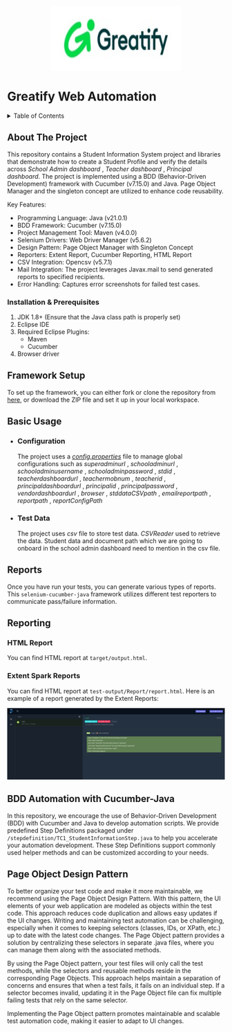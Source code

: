 <!-- PROJECT LOGO -->
<br />
<div  >
<p align="center" >
  <a  href="https://github.com/MullaiGreatify/-Greatify_ERP_Automation">
    <img  src="File/Image.jpeg" alt="Logo" width="300" height="150">
  </a>
</p>
  
Greatify Web Automation
===================================

<!-- TABLE OF CONTENTS -->
<details align="left">
  <summary>Table of Contents</summary>
  <ol>
    <li>
      <a href="#about-the-project">About The Project</a>
      <ul>
        <li><a href="#key-features">Key Features:</a></li>
      </ul>
    </li>
    <li>
      <a href="#installation-&-prerequisites">Installation & Prerequisites</a>
    </li>
    <li><a href="#framework-setup">Framework Setup</a></li>
    <li><a href="#basic-usage">Basic Usage</a></li>
     <ul>
        <li><a href="#configuration">Configuration</a></li>
        <li><a href="#test-data">Test Data</a></li>
      </ul>
    <li><a href="#reports">Reports</a></li>
    <li><a href="#reporting">Reporting</a></li>
     <ul>
        <li><a href="#HTML-report">HTML Report</a></li>
        <li><a href="#extent-spark-reports">Extent Spark Reports</a></li>
      </ul>
    <li><a href="#BDD-automation-with-cucumber-java">BDD Automation with Cucumber-Java</a></li>
    <li><a href="#page-object-design-pattern">Page Object Design Pattern</a></li>
  </ol>
</details>


<!-- ABOUT THE PROJECT -->
## About The Project

This repository contains a Student Information System project and libraries that demonstrate how to create a Student Profile and verify the details across *School Admin dashboard* , *Teacher dashboard* , *Principal dashboard*. The project is implemented using a BDD (Behavior-Driven Development) framework with Cucumber (v7.15.0) and Java. Page Object Manager and the singleton concept are utilized to enhance code reusability.

Key Features:
- Programming Language: Java (v21.0.1)
- BDD Framework: Cucumber (v7.15.0)
- Project Management Tool: Maven (v4.0.0)
- Selenium Drivers: Web Driver Manager (v5.6.2)
- Design Pattern: Page Object Manager with Singleton Concept
- Reporters: Extent Report, Cucumber Reporting, HTML Report
- CSV Integration: Opencsv (v5.7.1)
- Mail Integration: The project leverages Javax.mail to send generated reports to specified recipients.
- Error Handling: Captures error screenshots for failed test cases.

### Installation & Prerequisites

1. JDK 1.8+ (Ensure that the Java class path is properly set)
2. Eclipse IDE
3. Required Eclipse Plugins:
   - Maven
   - Cucumber
4. Browser driver 

## Framework Setup

To set up the framework, you can either fork or clone the repository from [here](), or download the ZIP file and set it up in your local workspace.

## Basic Usage

- ### Configuration
  The project uses a [*config.properties*](./src/test/resources/config.properties) file to manage global configurations such as *superadminurl* , *schooladminurl* , *schooladminusername* , *schooladminpassword* , *stdid* , *teacherdashboardurl* , *teachermobnum* , *teacherid* , *principaldashboardurl* , *principalid* , *principalpassword* , *vendordashboardurl* , *browser* , *stddataCSVpath* , *emailreportpath* , *reportpath* , *reportConfigPath*

- ### Test Data
  The project uses *csv* file to store test data. *CSVReader* used to retrieve the data.
  Student data and document path which we are going to onboard in the school admin dashboard need to mention in the csv file.

## Reports

Once you have run your tests, you can generate various types of reports. This `selenium-cucumber-java` framework utilizes different test reporters to communicate pass/failure information.

## Reporting

### HTML Report

You can find HTML report at `target/output.html`.

### Extent Spark Reports

You can find HTML report at `test-output/Report/report.html`. Here is an example of a report generated by the Extent Reports:

![Extent Spark Report](https://github.com/amiya-pattnaik/selenium-cucumber-java/blob/master/src/main/resources/demo/demo.png)

## BDD Automation with Cucumber-Java

In this repository, we encourage the use of Behavior-Driven Development (BDD) with Cucumber and Java to develop automation scripts. We provide predefined Step Definitions packaged under `/stepdefinition/TC1_StudentInformationStep.java` to help you accelerate your automation development. These Step Definitions support commonly used helper methods and can be customized according to your needs.

## Page Object Design Pattern

To better organize your test code and make it more maintainable, we recommend using the Page Object Design Pattern. With this pattern, the UI elements of your web application are modeled as objects within the test code. This approach reduces code duplication and allows easy updates if the UI changes. Writing and maintaining test automation can be challenging, especially when it comes to keeping selectors (classes, IDs, or XPath, etc.) up to date with the latest code changes. The Page Object pattern provides a solution by centralizing these selectors in separate <pagename>.java files, where you can manage them along with the associated methods.

By using the Page Object pattern, your test files will only call the test methods, while the selectors and reusable methods reside in the corresponding Page Objects. This approach helps maintain a separation of concerns and ensures that when a test fails, it fails on an individual step. If a selector becomes invalid, updating it in the Page Object file can fix multiple failing tests that rely on the same selector.

Implementing the Page Object pattern promotes maintainable and scalable test automation code, making it easier to adapt to UI changes.
